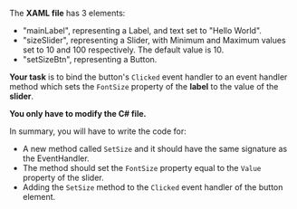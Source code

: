 The **XAML file** has 3 elements:
- "mainLabel", representing a Label, and text set to "Hello World".
- "sizeSlider", representing a Slider, with Minimum and Maximum values set to 10 and 100 respectively. The default value is 10.
- "setSizeBtn", representing a Button.

**Your task** is to bind the button's `Clicked` event handler to an event handler method which sets the `FontSize` property of the **label** to the value of the **slider**. 

**You only have to modify the C# file.**

In summary, you will have to write the code for:
- A new method called `SetSize` and it should have the same signature as the EventHandler.
- The method should set the `FontSize` property equal to the `Value` property of the slider.
- Adding the `SetSize` method to the `Clicked` event handler of the button element.
